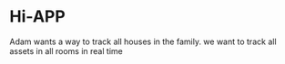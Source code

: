 # Hi-APP
Adam wants a way to track all houses in the family. we want to track all assets in all rooms in real time
